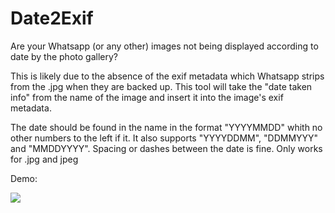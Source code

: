 # Date2Exif

Are your Whatsapp (or any other) images not being displayed according to date by the photo gallery?



This is likely due to the absence of the exif metadata which Whatsapp strips from the .jpg when they are backed up.
This tool will take the "date taken info" from the name of the image and insert it into the image's exif metadata.



The date should be found in the name in the format "YYYYMMDD" whith no other numbers to the left if it. It also supports "YYYYDDMM", "DDMMYYY" and "MMDDYYYY". Spacing or dashes between the date is fine. Only works for .jpg and jpeg




Demo:

[![](http://img.youtube.com/vi/VthQzJCLM4o/0.jpg)](http://www.youtube.com/watch?v=VthQzJCLM4o "")
